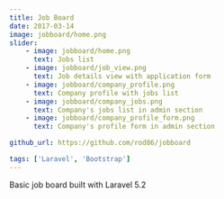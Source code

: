 ```yaml
---
title: Job Board
date: 2017-03-14
image: jobboard/home.png
slider:
    - image: jobboard/home.png
      text: Jobs list
    - image: jobboard/job_view.png
      text: Job details view with application form
    - image: jobboard/company_profile.png
      text: Company profile with jobs list
    - image: jobboard/company_jobs.png
      text: Company's jobs list in admin section
    - image: jobboard/company_profile_form.png
      text: Company's profile form in admin section

github_url: https://github.com/rod86/jobboard

tags: ['Laravel', 'Bootstrap']
---
```


Basic job board built with Laravel 5.2
